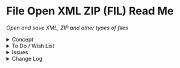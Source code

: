 # File Open XML ZIP (FIL) Read Me

_Open and save XML, ZIP and other types of files_

<details>

<summary>Concept</summary>

Provide a simple and standard way to open files of a number of types using links, the OS file dialog and drag and drop

* Open files using location.hash events, the operating system file dialog box or drag & drop
* Save edited data using the operating system save file dialog as gbXML or ZIP files
* View Markdown files as HTML and display in popup window
* Reload files previously opened with file dialog with a single click of a button
* Report file size and time to load

</details>

<details>

<summary>To Do / Wish List</summary>

* 2019-05-20 ~ Save edits or difference to a file
* 2019-05-20 ~ Load multiple files via the file dialog or location.hash
* 2019-05-20 ~ Use Fetch for remote files??
* Handle more file types


</details>

<details>

<summary>Issues</summary>


</details>

<details>

<summary>Change Log</summary>

fil-file-open-xml-zip.html/zip 0.4.0

### 2019-05-09 ~ Theo

* R - update fil-file-open-xml-zip.html to latest template file

### 2019-05-07 ~ Theo

* D - update readme and FIL text

### 2019-04-30 ~ Theo

* First commit

</details>
